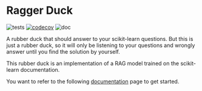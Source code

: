 # Ragger Duck

![tests](https://github.com/probabl-ai/sklearn-ragger-duck/actions/workflows/python-app.yml/badge.svg)
[![codecov](https://codecov.io/gh/probabl-ai/sklearn-ragger-duck/graph/badge.svg?token=OYY9GF6B5T)](https://codecov.io/gh/probabl-ai/sklearn-ragger-duck)
![doc](https://github.com/probabl-ai/sklearn-ragger-duck/actions/workflows/deploy-gh-pages.yml/badge.svg)

A rubber duck that should answer to your scikit-learn questions. But this is just
a rubber duck, so it will only be listening to your questions and wrongly answer until
you find the solution by yourself.

This rubber duck is an implementation of a RAG model trained on the scikit-learn
documentation.

You want to refer to the following
[documentation](https://probabl-ai.github.io/sklearn-ragger-duck/install.html)
page to get started.
